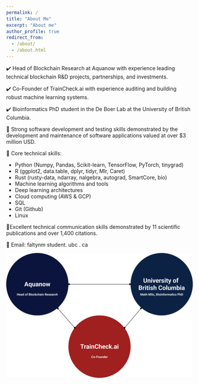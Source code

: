 ```yaml
---
permalink: /
title: "About Me"
excerpt: "About me"
author_profile: true
redirect_from: 
  - /about/
  - /about.html
---
```


✔️ Head of Blockchain Research at Aquanow with experience leading technical blockchain R&D projects, partnerships, and investments.

✔️ Co-Founder of TrainCheck.ai with experience auditing and building robust machine learning systems.

✔️ Bioinformatics PhD student in the De Boer Lab at the University of British Columbia. 

🔨 Strong software development and testing skills demonstrated by the development and maintenance of software applications valued at over $3 million USD. 

🔨 Core technical skills: 

- Python (Numpy, Pandas, Scikit-learn, TensorFlow, PyTorch, tinygrad)
- R (ggplot2, data.table, dplyr, tidyr, Mlr, Caret)
- Rust (rusty-data, ndarray, nalgebra, autograd, SmartCore, bio)
- Machine learning algorithms and tools
- Deep learning architectures
- Cloud computing (AWS & GCP) 
- SQL
- Git (Github)
- Linux

📖Excellent technical communication skills demonstrated by 11 scientific publications and over 1,400 citations.

📧 Email: faltynm $%AT%$ student. ubc . ca

![](images/diagram.png)
